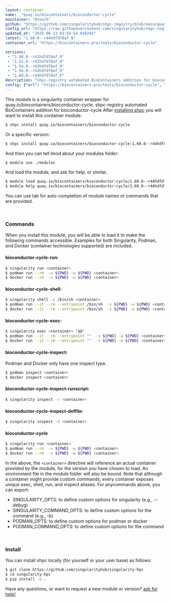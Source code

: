 ```yaml
---
layout: container
name:  "quay.io/biocontainers/bioconductor-cycle"
maintainer: "@vsoch"
github: "https://github.com/singularityhub/shpc-registry/blob/main/quay.io/biocontainers/bioconductor-cycle/container.yaml"
config_url: "https://raw.githubusercontent.com/singularityhub/shpc-registry/main/quay.io/biocontainers/bioconductor-cycle/container.yaml"
updated_at: "2025-08-13 03:55:54.018245"
latest: "1.60.0--r44hdfd78af_0"
container_url: "https://biocontainers.pro/tools/bioconductor-cycle"

versions:
 - "1.48.0--r41hdfd78af_0"
 - "1.52.0--r42hdfd78af_0"
 - "1.54.0--r43hdfd78af_0"
 - "1.56.0--r43hdfd78af_0"
 - "1.60.0--r44hdfd78af_0"
description: "shpc-registry automated BioContainers addition for bioconductor-cycle"
config: {"url": "https://biocontainers.pro/tools/bioconductor-cycle", "maintainer": "@vsoch", "description": "shpc-registry automated BioContainers addition for bioconductor-cycle", "latest": {"1.60.0--r44hdfd78af_0": "sha256:c44661e070af9665ef384ba5267402084563b3396ca5d55ca47d3b707182a2f4"}, "tags": {"1.48.0--r41hdfd78af_0": "sha256:81a49e266bdd37853249515739b968aa493c970210b92001b3b16063e74ff8ab", "1.52.0--r42hdfd78af_0": "sha256:5f1875d148858c1d860402a116f0fa6cf8a942f8ce9eea9df7ac90ad8291b794", "1.54.0--r43hdfd78af_0": "sha256:e514b3780585eea9c64149c1b12af3a1a3f6f10cc7a09c4595ec32c949b56220", "1.56.0--r43hdfd78af_0": "sha256:8f7dbce30de88896c13476769ebb396303e9e6ea91ecd4392bc47cc0f19c4875", "1.60.0--r44hdfd78af_0": "sha256:c44661e070af9665ef384ba5267402084563b3396ca5d55ca47d3b707182a2f4"}, "docker": "quay.io/biocontainers/bioconductor-cycle"}
---
```


This module is a singularity container wrapper for quay.io/biocontainers/bioconductor-cycle.
shpc-registry automated BioContainers addition for bioconductor-cycle
After [installing shpc](#install) you will want to install this container module:


```bash
$ shpc install quay.io/biocontainers/bioconductor-cycle
```

Or a specific version:

```bash
$ shpc install quay.io/biocontainers/bioconductor-cycle:1.60.0--r44hdfd78af_0
```

And then you can tell lmod about your modules folder:

```bash
$ module use ./modules
```

And load the module, and ask for help, or similar.

```bash
$ module load quay.io/biocontainers/bioconductor-cycle/1.60.0--r44hdfd78af_0
$ module help quay.io/biocontainers/bioconductor-cycle/1.60.0--r44hdfd78af_0
```

You can use tab for auto-completion of module names or commands that are provided.

<br>

### Commands

When you install this module, you will be able to load it to make the following commands accessible.
Examples for both Singularity, Podman, and Docker (container technologies supported) are included.

#### bioconductor-cycle-run:

```bash
$ singularity run <container>
$ podman run --rm  -v ${PWD} -w ${PWD} <container>
$ docker run --rm  -v ${PWD} -w ${PWD} <container>
```

#### bioconductor-cycle-shell:

```bash
$ singularity shell -s /bin/sh <container>
$ podman run --it --rm --entrypoint /bin/sh  -v ${PWD} -w ${PWD} <container>
$ docker run --it --rm --entrypoint /bin/sh  -v ${PWD} -w ${PWD} <container>
```

#### bioconductor-cycle-exec:

```bash
$ singularity exec <container> "$@"
$ podman run --it --rm --entrypoint ""  -v ${PWD} -w ${PWD} <container> "$@"
$ docker run --it --rm --entrypoint ""  -v ${PWD} -w ${PWD} <container> "$@"
```

#### bioconductor-cycle-inspect:

Podman and Docker only have one inspect type.

```bash
$ podman inspect <container>
$ docker inspect <container>
```

#### bioconductor-cycle-inspect-runscript:

```bash
$ singularity inspect -r <container>
```

#### bioconductor-cycle-inspect-deffile:

```bash
$ singularity inspect -d <container>
```



#### bioconductor-cycle

```bash
$ singularity run <container>
$ podman run --rm  -v ${PWD} -w ${PWD} <container>
$ docker run --rm  -v ${PWD} -w ${PWD} <container>
```


In the above, the `<container>` directive will reference an actual container provided
by the module, for the version you have chosen to load. An environment file in the
module folder will also be bound. Note that although a container
might provide custom commands, every container exposes unique exec, shell, run, and
inspect aliases. For anycommands above, you can export:

 - SINGULARITY_OPTS: to define custom options for singularity (e.g., --debug)
 - SINGULARITY_COMMAND_OPTS: to define custom options for the command (e.g., -b)
 - PODMAN_OPTS: to define custom options for podman or docker
 - PODMAN_COMMAND_OPTS: to define custom options for the command

<br>

### Install

You can install shpc locally (for yourself or your user base) as follows:

```bash
$ git clone https://github.com/singularityhub/singularity-hpc
$ cd singularity-hpc
$ pip install -e .
```

Have any questions, or want to request a new module or version? [ask for help!](https://github.com/singularityhub/singularity-hpc/issues)